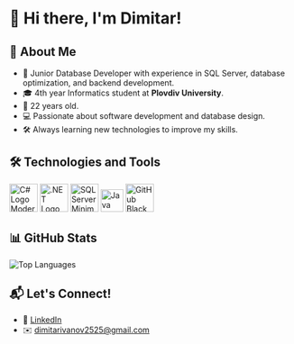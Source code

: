 # 👋 Hi there, I'm Dimitar! 

## 🚀 About Me
- 🌟 Junior Database Developer with experience in SQL Server, database optimization, and backend development.
- 🎓 4th year Informatics student at **Plovdiv University**.
- 📅 22 years old.
- 💻 Passionate about software development and database design.
- 🛠️ Always learning new technologies to improve my skills.

## 🛠️ Technologies and Tools
<p align="left">
  <img src="https://cdn.worldvectorlogo.com/logos/c--4.svg" alt="C# Logo Modern" width="50"/>
  <img src="https://upload.wikimedia.org/wikipedia/commons/e/ee/.NET_Core_Logo.svg" alt=".NET Logo" width="50"/>
  <img src="https://www.svgrepo.com/show/303229/microsoft-sql-server-logo.svg" alt="SQL Server Minimal Logo" width="50"/>
  <img src="https://cdn.jsdelivr.net/gh/devicons/devicon/icons/java/java-original.svg" alt="Java" width="40"/>
  <img src="https://cdn.jsdelivr.net/gh/devicons/devicon/icons/github/github-original.svg" alt="GitHub Black Logo" width="50"/>
</p>

## 📊 GitHub Stats
<!--
![Dimitar's GitHub Stats](https://github-readme-stats.vercel.app/api?username=Dimitar32&show_icons=true&theme=radical)
-->
![Top Languages](https://github-readme-stats.vercel.app/api/top-langs/?username=Dimitar32&layout=compact&theme=radical)

<!--
## 🏆 Achievements
- 🌟 Built and contributed to multiple university projects using design patterns.
- 📖 Created educational resources for beginner programmers.
- 🛡️ Junior Database Developer responsible for optimizing queries and designing scalable database schemas.
- 🏅 Open-source contributions in C# and Java projects.

## 🚧 My Projects
- [Plovdiv University Design Patterns](https://github.com/Dimitar32/Plovdiv_University_DesignPatternsProject)
- [Simple Drawing Application](https://github.com/Dimitar32/Plovdiv_University_DrawProject)
- [Database Optimization Project](https://github.com/Dimitar32/DatabaseOptimizationProject)
-->
## 📬 Let's Connect!
- 💼 [LinkedIn](https://www.linkedin.com/in/dimitar32/)
- ✉️ dimitarivanov2525@gmail.com
